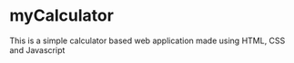 # myCalculator
This is a simple calculator based web application made using HTML, CSS and Javascript
